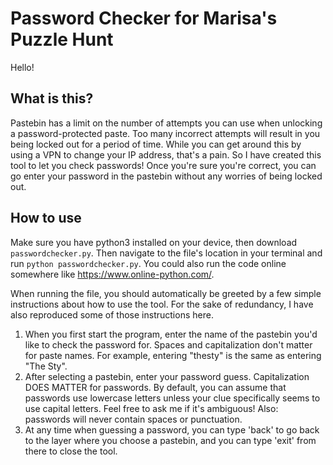 # Password Checker for Marisa's Puzzle Hunt

Hello!

## What is this?
Pastebin has a limit on the number of attempts you can use when unlocking a password-protected paste. Too many incorrect attempts will result in you being locked out for a period of time. While you can get around this by using a VPN to change your IP address, that's a pain. So I have created this tool to let you check passwords! Once you're sure you're correct, you can go enter your password in the pastebin without any worries of being locked out.

## How to use
Make sure you have python3 installed on your device, then download `passwordchecker.py`. Then navigate to the file's location in your terminal and run `python passwordchecker.py`. You could also run the code online somewhere like https://www.online-python.com/.

When running the file, you should automatically be greeted by a few simple instructions about how to use the tool. For the sake of redundancy, I have also reproduced some of those instructions here.

1. When you first start the program, enter the name of the pastebin you'd like to check the password for. Spaces and capitalization don't matter for paste names. For example, entering "thesty" is the same as entering "The Sty".
2. After selecting a pastebin, enter your password guess. Capitalization DOES MATTER for passwords. By default, you can assume that passwords use lowercase letters unless your clue specifically seems to use capital letters. Feel free to ask me if it's ambiguous! Also: passwords will never contain spaces or punctuation.
3. At any time when guessing a password, you can type 'back' to go back to the layer where you choose a pastebin, and you can type 'exit' from there to close the tool.
